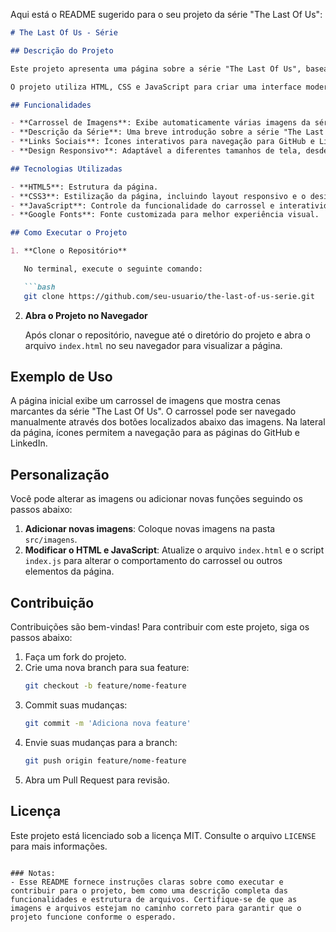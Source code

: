 Aqui está o README sugerido para o seu projeto da série "The Last Of Us":

```markdown
# The Last Of Us - Série

## Descrição do Projeto

Este projeto apresenta uma página sobre a série "The Last Of Us", baseada na famosa franquia de videogames da Naughty Dog. A página inclui um carrossel de imagens destacando cenas icônicas da série, além de uma breve descrição da trama distópica.

O projeto utiliza HTML, CSS e JavaScript para criar uma interface moderna e responsiva.

## Funcionalidades

- **Carrossel de Imagens**: Exibe automaticamente várias imagens da série, com botões que permitem a navegação manual entre elas.
- **Descrição da Série**: Uma breve introdução sobre a série "The Last Of Us", com destaque para o enredo apocalíptico.
- **Links Sociais**: Ícones interativos para navegação para GitHub e LinkedIn.
- **Design Responsivo**: Adaptável a diferentes tamanhos de tela, desde dispositivos móveis até desktops.

## Tecnologias Utilizadas

- **HTML5**: Estrutura da página.
- **CSS3**: Estilização da página, incluindo layout responsivo e o design do carrossel.
- **JavaScript**: Controle da funcionalidade do carrossel e interatividade.
- **Google Fonts**: Fonte customizada para melhor experiência visual.

## Como Executar o Projeto

1. **Clone o Repositório**

   No terminal, execute o seguinte comando:

   ```bash
   git clone https://github.com/seu-usuario/the-last-of-us-serie.git
   ```

2. **Abra o Projeto no Navegador**

   Após clonar o repositório, navegue até o diretório do projeto e abra o arquivo `index.html` no seu navegador para visualizar a página.

## Exemplo de Uso

A página inicial exibe um carrossel de imagens que mostra cenas marcantes da série "The Last Of Us". O carrossel pode ser navegado manualmente através dos botões localizados abaixo das imagens. Na lateral da página, ícones permitem a navegação para as páginas do GitHub e LinkedIn.

## Personalização

Você pode alterar as imagens ou adicionar novas funções seguindo os passos abaixo:

1. **Adicionar novas imagens**: Coloque novas imagens na pasta `src/imagens`.
2. **Modificar o HTML e JavaScript**: Atualize o arquivo `index.html` e o script `index.js` para alterar o comportamento do carrossel ou outros elementos da página.

## Contribuição

Contribuições são bem-vindas! Para contribuir com este projeto, siga os passos abaixo:

1. Faça um fork do projeto.
2. Crie uma nova branch para sua feature:
   ```bash
   git checkout -b feature/nome-feature
   ```
3. Commit suas mudanças:
   ```bash
   git commit -m 'Adiciona nova feature'
   ```
4. Envie suas mudanças para a branch:
   ```bash
   git push origin feature/nome-feature
   ```
5. Abra um Pull Request para revisão.

## Licença

Este projeto está licenciado sob a licença MIT. Consulte o arquivo `LICENSE` para mais informações.

```

### Notas:
- Esse README fornece instruções claras sobre como executar e contribuir para o projeto, bem como uma descrição completa das funcionalidades e estrutura de arquivos. Certifique-se de que as imagens e arquivos estejam no caminho correto para garantir que o projeto funcione conforme o esperado.
